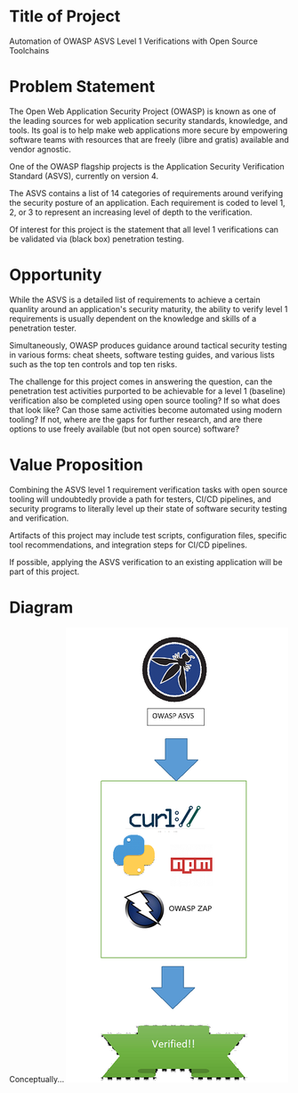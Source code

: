 # Title of Project
Automation of OWASP ASVS Level 1 Verifications with Open Source 
Toolchains

# Problem Statement
The Open Web Application Security Project (OWASP) is known 
as one of the leading sources for web application security 
standards, knowledge, and tools. Its goal is to help make web
 applications more secure by empowering software teams with 
resources that are freely (libre and gratis) available and vendor agnostic.

One of the OWASP flagship projects is the
Application Security Verification Standard (ASVS), currently on version 4.

The ASVS contains a list of 14 categories of requirements around
verifying the security posture of an application. Each
requirement is coded to level 1, 2, or 3 to represent an
increasing level of depth to the verification.

Of interest for this project is the statement that all
level 1 verifications can be validated via (black box) penetration
testing.

# Opportunity
While the ASVS is a detailed list of requirements to achieve a
certain quanlity around an application's security maturity,
the ability to verify level 1 requirements is usually
dependent on the knowledge and skills of a penetration tester.

Simultaneously, OWASP produces guidance around tactical security
testing in various forms: cheat sheets, software testing guides,
and various lists such as the top ten controls and top ten risks.

The challenge for this project comes in answering the question, can 
the penetration test activities purported to be achievable for a level 1 (baseline) 
verification also be completed using open source tooling?  If so
what does that look like? Can those same activities become automated
using modern tooling? If not, where are the gaps for further research,
 and are there options to use freely available (but not open source) software?

# Value Proposition
Combining the ASVS level 1 requirement verification tasks with open source
tooling will undoubtedly provide a path for testers, CI/CD pipelines,
and security programs to literally level up their state of
software security testing and verification.

Artifacts of this project may include test scripts, configuration files, 
specific tool recommendations, and integration steps for CI/CD pipelines.

If possible, applying the ASVS verification to an existing application will be
 part of this project.

# Diagram

Conceptually...
![Image](extremely-high-level-process-diagram.png)

